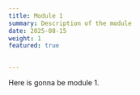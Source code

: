 ```yaml
---
title: Module 1
summary: Description of the module
date: 2025-08-15
weight: 1
featured: true


---
```


Here is gonna be module 1.
